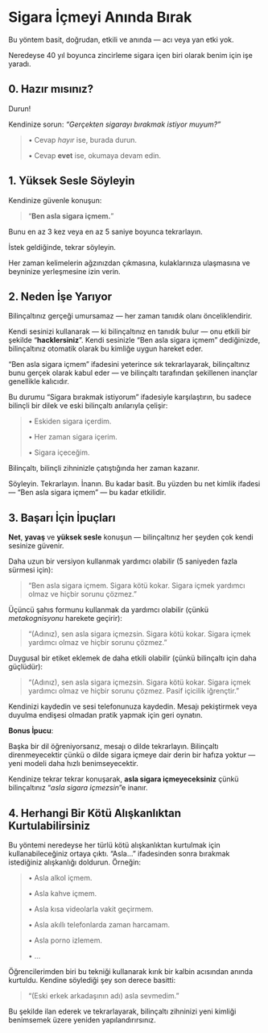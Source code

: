 # Sigara İçmeyi Anında Bırak

Bu yöntem basit, doğrudan, etkili ve anında — acı veya yan etki yok.

Neredeyse 40 yıl boyunca zincirleme sigara içen biri olarak benim için işe yaradı.

## 0. Hazır mısınız?

Durun!

Kendinize sorun: *“Gerçekten sigarayı bırakmak istiyor muyum?”*

> • Cevap *hayır* ise, burada durun.
>
> • Cevap **evet** ise, okumaya devam edin.

## 1. Yüksek Sesle Söyleyin

Kendinize güvenle konuşun:

> “**Ben asla sigara içmem.**”

Bunu en az 3 kez veya en az 5 saniye boyunca tekrarlayın.

İstek geldiğinde, tekrar söyleyin.

Her zaman kelimelerin ağzınızdan çıkmasına, kulaklarınıza ulaşmasına ve beyninize yerleşmesine izin verin.

## 2. Neden İşe Yarıyor

Bilinçaltınız gerçeği umursamaz — her zaman tanıdık olanı önceliklendirir.

Kendi sesinizi kullanarak — ki bilinçaltınız en tanıdık bulur — onu etkili bir şekilde “**hacklersiniz**”. Kendi sesinizle “Ben asla sigara içmem” dediğinizde, bilinçaltınız otomatik olarak bu kimliğe uygun hareket eder.

“Ben asla sigara içmem” ifadesini yeterince sık tekrarlayarak, bilinçaltınız bunu gerçek olarak kabul eder — ve bilinçaltı tarafından şekillenen inançlar genellikle kalıcıdır.

Bu durumu “Sigara bırakmak istiyorum” ifadesiyle karşılaştırın, bu sadece bilinçli bir dilek ve eski bilinçaltı anılarıyla çelişir:

> • Eskiden sigara içerdim.
>
> • Her zaman sigara içerim.
>
> • Sigara içeceğim.

Bilinçaltı, bilinçli zihninizle çatıştığında her zaman kazanır.

Söyleyin. Tekrarlayın. İnanın. Bu kadar basit. Bu yüzden bu net kimlik ifadesi — “Ben asla sigara içmem” — bu kadar etkilidir.

## 3. Başarı İçin İpuçları

**Net**, **yavaş** ve **yüksek sesle** konuşun — bilinçaltınız her şeyden çok kendi sesinize güvenir.

Daha uzun bir versiyon kullanmak yardımcı olabilir (5 saniyeden fazla sürmesi için):

> “Ben asla sigara içmem. Sigara kötü kokar. Sigara içmek yardımcı olmaz ve hiçbir sorunu çözmez.”

Üçüncü şahıs formunu kullanmak da yardımcı olabilir (çünkü *metakognisyonu* harekete geçirir):

> “(Adınız), sen asla sigara içmezsin. Sigara kötü kokar. Sigara içmek yardımcı olmaz ve hiçbir sorunu çözmez.”

Duygusal bir etiket eklemek de daha etkili olabilir (çünkü bilinçaltı için daha güçlüdür):

> “(Adınız), sen asla sigara içmezsin. Sigara kötü kokar. Sigara içmek yardımcı olmaz ve hiçbir sorunu çözmez. Pasif içicilik iğrençtir.”

Kendinizi kaydedin ve sesi telefonunuza kaydedin. Mesajı pekiştirmek veya duyulma endişesi olmadan pratik yapmak için geri oynatın.

**Bonus İpucu**:

Başka bir dil öğreniyorsanız, mesajı o dilde tekrarlayın. Bilinçaltı direnmeyecektir çünkü o dilde sigara içmeye dair derin bir hafıza yoktur — yeni modeli daha hızlı benimseyecektir.

Kendinize tekrar tekrar konuşarak, **asla sigara içmeyeceksiniz** çünkü bilinçaltınız “*asla sigara içmezsin*”e inanır.

## 4. Herhangi Bir Kötü Alışkanlıktan Kurtulabilirsiniz

Bu yöntemi neredeyse her türlü kötü alışkanlıktan kurtulmak için kullanabileceğiniz ortaya çıktı. “Asla…” ifadesinden sonra bırakmak istediğiniz alışkanlığı doldurun. Örneğin:

> • Asla alkol içmem.
>
> • Asla kahve içmem.
>
> • Asla kısa videolarla vakit geçirmem.
>
> • Asla akıllı telefonlarda zaman harcamam.
>
> • Asla porno izlemem.
>
> • …

Öğrencilerimden biri bu tekniği kullanarak kırık bir kalbin acısından anında kurtuldu. Kendine söylediği şey son derece basitti:

> “(Eski erkek arkadaşının adı) asla sevmedim.”

Bu şekilde ilan ederek ve tekrarlayarak, bilinçaltı zihninizi yeni kimliği benimsemek üzere yeniden yapılandırırsınız.